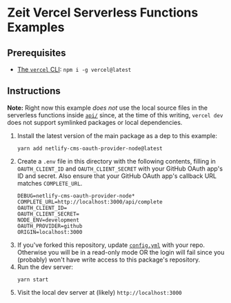 # Zeit Vercel Serverless Functions Examples

## Prerequisites

-   [The `vercel` CLI](https://zeit.co/download): `npm i -g vercel@latest`

## Instructions

**Note:** Right now this example _does not_ use the local source files in the serverless functions inside
[`api/`](./api) since, at the time of this writing, `vercel dev` does not support symlinked packages or
local dependencies.

1.  Install the latest version of the main package as a dep to this example:
    ```shell script
    yarn add netlify-cms-oauth-provider-node@latest
    ```
2.  Create a `.env` file in this directory with the following contents, filling in `OAUTH_CLIENT_ID` and
    `OAUTH_CLIENT_SECRET` with your GitHub OAuth app's ID and secret. Also ensure that your GitHub OAuth app's
    callback URL matches `COMPLETE_URL`.
    ```text
    DEBUG=netlify-cms-oauth-provider-node*
    COMPLETE_URL=http://localhost:3000/api/complete
    OAUTH_CLIENT_ID=
    OAUTH_CLIENT_SECRET=
    NODE_ENV=development
    OAUTH_PROVIDER=github
    ORIGIN=localhost:3000
    ```
3.  If you've forked this repository, update [`config.yml`](./config.yml) with your repo. Otherwise you will be in a
    read-only mode OR the login will fail since you (probably) won't have write access to this package's repository.
4.  Run the dev server:
    ```shell script
    yarn start
    ```
5.  Visit the local dev server at (likely) `http://localhost:3000`
